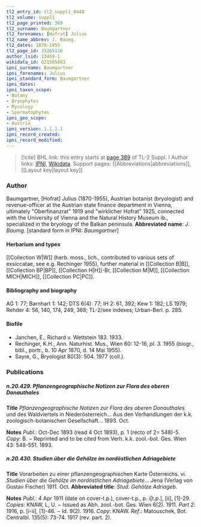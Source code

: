 ```yaml
---
tl2_entry_id: tl2_suppl1_0448
tl2_volume: suppl1
tl2_page_printed: 389
tl2_surname: Baumgartner
tl2_forenames: [Hofrat] Julius
tl2_name_abbrev: J. Baumg.
tl2_dates: 1870-1955
tl2_page_id: 33265116
author_lsid: 13459-1
wikidata_id: Q21505803
ipni_surname: Baumgartner
ipni_forenames: Julius
ipni_standard_form: Baumgartner
ipni_dates: 
ipni_taxon_scope: 
- Botany
- Bryophytes
- Mycology
- Spermatophytes
ipni_geo_scope: 
- Austria
ipni_version: 1.1.1.1
ipni_record_created: 
ipni_record_modified:
---
```


> [!cite] BHL link: this entry starts at [page 389](https://www.biodiversitylibrary.org/page/33265116) of TL-2 Suppl. I
> Author links: [IPNI](https://www.ipni.org/a/13459-1), [Wikidata](https://www.wikidata.org/wiki/Q21505803). Support pages: [[Abbreviations|abbreviations]], [[Layout key|layout key]]

### Author

Baumgartner, \[Hofrat\] Julius (1870-1955), Austrian botanist (bryologist) and revenue-officer at the Austrian state finance department in Vienna, ultimately "Oberfinanzrat" 1919 and "wirklicher Hofrat" 1925, connected with the University of Vienna and the Natural History Museum ib., specialized in the bryology of the Balkan peninsula. 
**Abbreviated name**: *J. Baumg.* \[standard form in IPNI: *Baumgartner*\]

#### Herbarium and types

[[Collection W|W]] (herb. moss., lich., contributed to various sets of exsiccatae, see e.g. Rechinger 1955), further material in [[Collection B|B]], [[Collection BP|BP]], [[Collection H|H]]-Br, [[Collection M|M]], [[Collection MICH|MICH]], [[Collection PC|PC]].

#### Bibliography and biography

AG 1: 77; Barnhart 1: 142; DTS 6(4): 77; IH 2: 61, 392; Kew 1: 182; LS 1979; Rehder 4: 56, 140, 174, 249, 368; TL-2/see indexes; Urban-Berl. p. 285.

#### Biofile

- Janchen, E., Richard v. Wettstein 183. 1933.
- Rechinger, K.H., Ann. Naturhist. Mus., Wien 60: 12-16, *pl. 3.* 1955 (biogr., bibl., portr., b. 10 Apr 1870, d. 14 Mai 1955).
- Sayre, G., Bryologist 80(3): 504. 1977 (coll.).

### Publications

##### n.20.429. Pflanzengeographische Notizen zur Flora des oberen Donauthales

**Title**
*Pflanzengeographische Notizen zur Flora des oberen Donauthales* und des Waldviertels in Niederösterreich... Aus den Verhandlungen der k.k. zoologisch-botanischen Gesellschaft... 1893. Oct.

**Notes**
*Publ*.: Oct-Dec 1893 (read 4 Oct 1893), p. 1 (recto of 2= 548)-5. *Copy*: B. − Reprinted and to be cited from Verh. k.k. zool.-bot. Ges. Wien 43: 548-551. 1893.

##### n.20.430. Studien über die Gehölze im nordöstlichen Adriagebiete

**Title**
Vorarbeiten zu einer pflanzengeographischen Karte Österreichs. vi. *Studien über die Gehölze im nordöstlichen Adriagebiete*... Jena (Verlag von Gustav Fischer) 1911. Oct.
**Abbreviated title**: *Stud. Gehölze Adriageb.*

**Notes**
*Publ*.: 4 Apr 1911 (date on cover-t.p.), cover-t.p., p. i\[t.p.\], \[ii\], \[1\]-29. *Copies*: KNAW, L, U. − Issued as Abh. zool.-bot. Ges. Wien 6(2). 1911.
*Part 2*: 1916, p. \[i-ii\], \[1\]-46. − Id. 9(2). 1916. *Copy*: KNAW.
*Ref*.: Matouschek, Bot. Centralbl. 135(5): 73-74. 1917 (rev. part. 2).

